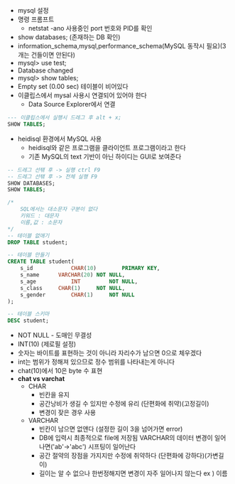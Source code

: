 * mysql 설정
* 명령 프롬프트
  * netstat -ano 사용중인 port 번호와 PID를 확인
* show databases; (존재하는 DB 확인)
* information_schema,mysql,performance_schema(MySQL 동작시 필요)(3개는 건들이면 안된다)
* mysql> use test;
* Database changed
* mysql> show tables;
* Empty set (0.00 sec) 테이블이 비어있다
* 이클립스에서 mysal 사용시 연결되어 있어야 한다
	* Data Source Explorer에서 연결
 ```SQL
 --- 이클립스에서 실행시 드레그 후 alt + x;
SHOW TABLES;
```
* heidisql 환경에서 MySQL 사용
 	* heidisql와 같은 프로그램을 클라이언트 프로그램이라고 한다
	* 기존 MySQL의 text 기반이 아닌 하이디는 GUI로 보여준다
```SQL
-- 드레그 선탞 후 -> 실행 ctrl F9
-- 드레그 선탞 후 -> 전체 실행 F9
SHOW DATABASES;
SHOW TABLES;

/*
	SQL에서는 대소문자 구분이 없다
	키워드 : 대문자
	이름,값 : 소문자
*/
-- 테이블 없애기
DROP TABLE student;

-- 테이블 만들기
CREATE TABLE student(
	s_id			CHAR(10)		PRIMARY KEY,
	s_name		VARCHAR(20)	NOT NULL,
	s_age			INT			NOT NULL,
	s_class		CHAR(1)		NOT NULL,
	s_gender		CHAR(1)		NOT NULL
);

-- 테이블 스키마
DESC student;
```
* NOT NULL - 도매인 무결성
* INT(10) (제로필 설정)
 * 숫자는 바이트를 표현하는 것이 아니라 자리수가 남으면 0으로 체우겠다
 * int는 범위가 정해져 있으므로 정수 범위를 나타내는게 아니다
* chat(10)에서 10은 byte 수 표현
* **chat vs varchat**
	* CHAR
	 	* 빈칸을 유지
		* 공간낭비가 생길 수 있지만 수정에 유리 (단편화에 취약)(고정길이)
		* 변경이 잦은 경우 사용
	* VARCHAR
 		* 빈칸이 남으면 없앤다 (설정한 길이 3을 넘어가면 error)
 		* DB에 입력시 최종적으로 file에 저장됨 VARCHAR의 데이터 변경이 일어나면('ab'->'abc') 시프팅이 일어난다
 		* 공간 절약의 장점을 가지지만 수정에 취약하다 (단편화에 강하다)(가변길이)
 		* 길이는 알 수 없으나 한번정해지면 변경이 자주 일어나지 않는다 ex ) 이름
